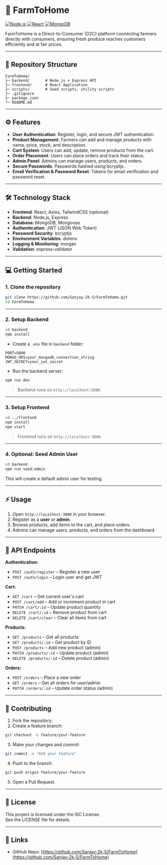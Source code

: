 # 🥕 FarmToHome

[![Node.js](https://img.shields.io/badge/Node.js-16.x-green)](https://nodejs.org/) 
[![React](https://img.shields.io/badge/React-18.2.0-blue)](https://reactjs.org/) 
[![MongoDB](https://img.shields.io/badge/MongoDB-7.0.3-brightgreen)](https://www.mongodb.com/) 

FarmToHome is a Direct-to-Consumer (D2C) platform connecting farmers directly with consumers, ensuring fresh produce reaches customers efficiently and at fair prices.

---

## 📂 Repository Structure

```
FarmToHome/
├─ backend/       # Node.js + Express API
├─ frontend/      # React Application
├─ scripts/       # Seed scripts, utility scripts
├─ .gitignore
├─ package.json
└─ README.md
```

---

## ⚙️ Features

- **User Authentication**: Register, login, and secure JWT authentication.
- **Product Management**: Farmers can add and manage products with name, price, stock, and description.
- **Cart System**: Users can add, update, remove products from the cart.
- **Order Placement**: Users can place orders and track their status.
- **Admin Panel**: Admins can manage users, products, and orders.
- **Secure Passwords**: Passwords hashed using bcryptjs.
- **Email Verification & Password Reset**: Tokens for email verification and password reset.

---

## 🛠️ Technology Stack

- **Frontend**: React, Axios, TailwindCSS (optional)
- **Backend**: Node.js, Express
- **Database**: MongoDB, Mongoose
- **Authentication**: JWT (JSON Web Token)
- **Password Security**: bcryptjs
- **Environment Variables**: dotenv
- **Logging & Monitoring**: morgan
- **Validation**: express-validator

---

## 💻 Getting Started

### 1. Clone the repository

```bash
git clone https://github.com/Sanjay-2k-5/FarmToHome.git
cd FarmToHome
```

---

### 2. Setup Backend

```bash
cd backend
npm install
```

- Create a `.env` file in `backend` folder:

```env
PORT=5000
MONGO_URI=your_mongodb_connection_string
JWT_SECRET=your_jwt_secret
```

- Run the backend server:

```bash
npm run dev
```

> Backend runs on `http://localhost:5000`.

---

### 3. Setup Frontend

```bash
cd ../frontend
npm install
npm start
```

> Frontend runs on `http://localhost:3000`.

---

### 4. Optional: Seed Admin User

```bash
cd backend
npm run seed:admin
```

This will create a default admin user for testing.

---

## ⚡ Usage

1. Open `http://localhost:3000` in your browser.
2. Register as a **user** or **admin**.
3. Browse products, add items to the cart, and place orders.
4. Admins can manage users, products, and orders from the dashboard.

---

## 📝 API Endpoints

**Authentication:**

- `POST /auth/register` – Register a new user
- `POST /auth/login` – Login user and get JWT

**Cart:**

- `GET /cart` – Get current user's cart
- `POST /cart/add` – Add or increment product in cart
- `PATCH /cart/:id` – Update product quantity
- `DELETE /cart/:id` – Remove product from cart
- `DELETE /cart/clear` – Clear all items from cart

**Products:**

- `GET /products` – Get all products
- `GET /products/:id` – Get product by ID
- `POST /products` – Add new product (admin)
- `PATCH /products/:id` – Update product (admin)
- `DELETE /products/:id` – Delete product (admin)

**Orders:**

- `POST /orders` – Place a new order
- `GET /orders` – Get all orders for user/admin
- `PATCH /orders/:id` – Update order status (admin)

---

## 🤝 Contributing

1. Fork the repository.
2. Create a feature branch:

```bash
git checkout -b feature/your-feature
```

3. Make your changes and commit:

```bash
git commit -m "Add your feature"
```

4. Push to the branch:

```bash
git push origin feature/your-feature
```

5. Open a Pull Request.

---

## 📝 License

This project is licensed under the ISC License.  
See the LICENSE file for details.

---

## 🔗 Links

- GitHub Repo: [https://github.com/Sanjay-2k-5/FarmToHome](https://github.com/Sanjay-2k-5/FarmToHome)